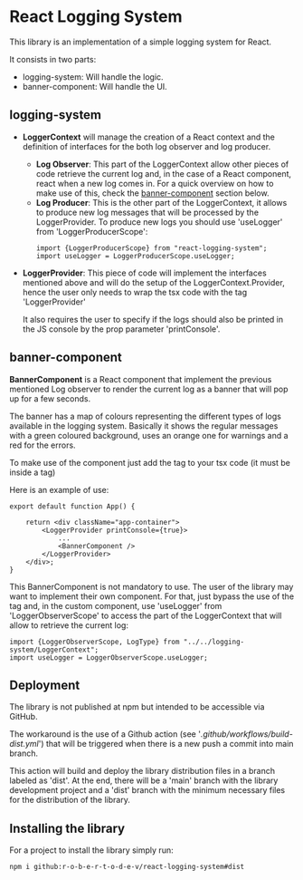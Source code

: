 # React Logging System

This library is an implementation of a simple logging system for React.

It consists in two parts:
- logging-system: Will handle the logic.
- banner-component: Will handle the UI.

## logging-system
- __LoggerContext__ will manage the creation of a React context and the
  definition of interfaces for the both log observer and log producer.
  - __Log Observer__: This part of the LoggerContext allow other pieces
    of code retrieve the current log and, in the case of a React
    component, react when a new log comes in. For a quick overview on
    how to make use of this, check the [banner-component](#banner-component)
    section below.
  - __Log Producer__: This is the other part of the LoggerContext, it
    allows to produce new log messages that will be processed by the
    LoggerProvider. To produce new logs you should use 'useLogger' from
    'LoggerProducerScope':
    ```
    import {LoggerProducerScope} from "react-logging-system";
    import useLogger = LoggerProducerScope.useLogger;
    ```
- __LoggerProvider__: This piece of code will implement the interfaces
  mentioned above and will do the setup of the LoggerContext.Provider,
  hence the user only needs to wrap the tsx code with the tag 'LoggerProvider'

  It also requires the user to specify if the logs should also be printed
  in the JS console by the prop parameter 'printConsole'.

## banner-component
__BannerComponent__ is a React component that implement the previous
mentioned Log observer to render the current log as a banner that
will pop up for a few seconds.

The banner has a map of colours representing the different types of
logs available in the logging system. Basically it shows the regular
messages with a green coloured background, uses an orange one for
warnings and a red for the errors.

To make use of the component just add the tag <BannerComponent/> to
your tsx code (it must be inside a <LoggerProvider> tag)

Here is an example of use:
```
export default function App() {

    return <div className="app-container">
        <LoggerProvider printConsole={true}>
            ...
            <BannerComponent />
        </LoggerProvider>
    </div>;
}
```

This BannerComponent is not mandatory to use. The user of the library
may want to implement their own component. For that, just bypass the
use of the <BannerComponent /> tag and, in the custom component, use
'useLogger' from 'LoggerObserverScope' to access the part of the
LoggerContext that will allow to retrieve the current log:
```
import {LoggerObserverScope, LogType} from "../../logging-system/LoggerContext";
import useLogger = LoggerObserverScope.useLogger;
```

## Deployment
The library is not published at npm but intended to be accessible via
GitHub.

The workaround is the use of a Github action (see '_.github/workflows/build-dist.yml_')
that will be triggered when there is a new push a commit into main branch.

This action will build and deploy the library distribution files in a
branch labeled as 'dist'. At the end, there will be a 'main' branch with
the library development project and a 'dist' branch with the minimum
necessary files for the distribution of the library.

## Installing the library

For a project to install the library simply run:
```
npm i github:r-o-b-e-r-t-o-d-e-v/react-logging-system#dist
```
